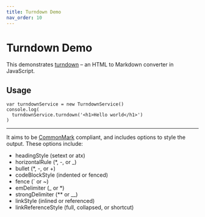 ```yaml
---
title: Turndown Demo
nav_order: 10
---
```


Turndown Demo
=============

This demonstrates [turndown](https://github.com/domchristie/turndown) – an HTML to Markdown converter in JavaScript.

Usage
-----

    var turndownService = new TurndownService()
    console.log(
      turndownService.turndown('<h1>Hello world</h1>')
    )

* * *

It aims to be [CommonMark](http://commonmark.org/) compliant, and includes options to style the output. These options include:

*   headingStyle (setext or atx)
*   horizontalRule (\*, -, or \_)
*   bullet (\*, -, or +)
*   codeBlockStyle (indented or fenced)
*   fence (\` or ~)
*   emDelimiter (\_ or \*)
*   strongDelimiter (\*\* or \_\_)
*   linkStyle (inlined or referenced)
*   linkReferenceStyle (full, collapsed, or shortcut)
